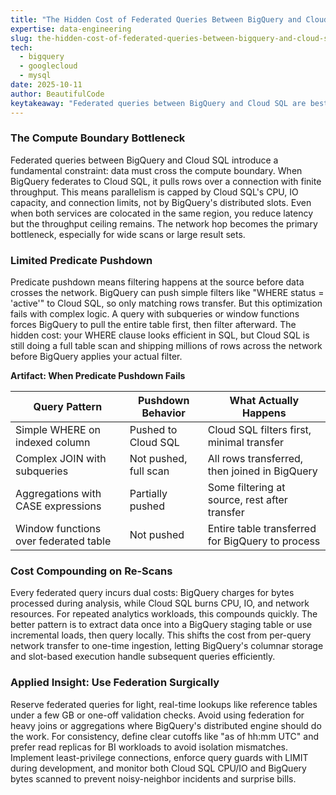 ```yaml
---
title: "The Hidden Cost of Federated Queries Between BigQuery and Cloud SQL"
expertise: data-engineering
slug: the-hidden-cost-of-federated-queries-between-bigquery-and-cloud-sql
tech:
  - bigquery
  - googlecloud
  - mysql
date: 2025-10-11
author: BeautifulCode
keytakeaway: "Federated queries between BigQuery and Cloud SQL are best reserved for small, real-time lookups; materialize larger datasets into BigQuery to avoid compounding network, compute, and cost overhead on every scan."
---
```


### The Compute Boundary Bottleneck

Federated queries between BigQuery and Cloud SQL introduce a fundamental constraint: data must cross the compute boundary. When BigQuery federates to Cloud SQL, it pulls rows over a connection with finite throughput. This means parallelism is capped by Cloud SQL's CPU, IO capacity, and connection limits, not by BigQuery's distributed slots. Even when both services are colocated in the same region, you reduce latency but the throughput ceiling remains. The network hop becomes the primary bottleneck, especially for wide scans or large result sets.

### Limited Predicate Pushdown

Predicate pushdown means filtering happens at the source before data crosses the network. BigQuery can push simple filters like "WHERE status = 'active'" to Cloud SQL, so only matching rows transfer. But this optimization fails with complex logic. A query with subqueries or window functions forces BigQuery to pull the entire table first, then filter afterward. The hidden cost: your WHERE clause looks efficient in SQL, but Cloud SQL is still doing a full table scan and shipping millions of rows across the network before BigQuery applies your actual filter.

**Artifact: When Predicate Pushdown Fails**

| Query Pattern | Pushdown Behavior | What Actually Happens |
|---------------|-------------------|--------|
| Simple WHERE on indexed column | Pushed to Cloud SQL | Cloud SQL filters first, minimal transfer |
| Complex JOIN with subqueries | Not pushed, full scan | All rows transferred, then joined in BigQuery |
| Aggregations with CASE expressions | Partially pushed | Some filtering at source, rest after transfer |
| Window functions over federated table | Not pushed | Entire table transferred for BigQuery to process |

### Cost Compounding on Re-Scans

Every federated query incurs dual costs: BigQuery charges for bytes processed during analysis, while Cloud SQL burns CPU, IO, and network resources. For repeated analytics workloads, this compounds quickly. The better pattern is to extract data once into a BigQuery staging table or use incremental loads, then query locally. This shifts the cost from per-query network transfer to one-time ingestion, letting BigQuery's columnar storage and slot-based execution handle subsequent queries efficiently.

### Applied Insight: Use Federation Surgically

Reserve federated queries for light, real-time lookups like reference tables under a few GB or one-off validation checks. Avoid using federation for heavy joins or aggregations where BigQuery's distributed engine should do the work. For consistency, define clear cutoffs like "as of hh:mm UTC" and prefer read replicas for BI workloads to avoid isolation mismatches. Implement least-privilege connections, enforce query guards with LIMIT during development, and monitor both Cloud SQL CPU/IO and BigQuery bytes scanned to prevent noisy-neighbor incidents and surprise bills.